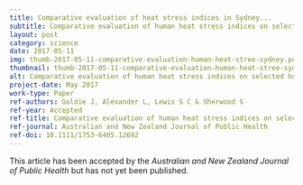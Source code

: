 ```yaml
---
title: Comparative evaluation of heat stress indices in Sydney...
subtitle: Comparative evaluation of human heat stress indices on selected hospital admissions in Sydney, Australia
layout: post
category: science
date: 2017-05-11
img: thumb-2017-05-11-comparative-evaluation-human-heat-stree-sydney.png
thumbnail: thumb-2017-05-11-comparative-evaluation-human-heat-stree-sydney.png
alt: Comparative evaluation of human heat stress indices on selected hospital admissions in Sydney, Australia
project-date: May 2017
work-type: Paper
ref-authors: Goldie J, Alexander L, Lewis S C & Sherwood S
ref-year: Accepted
ref-title: Comparative evaluation of human heat stress indices on selected hospital admissions in Sydney, Australia
ref-journal: Australian and New Zealand Journal of Public Health
ref-doi: 10.1111/1753-6405.12692
---
```


This article has been accepted by the _Australian and New Zealand Journal of Public Health_ but has not yet been published.